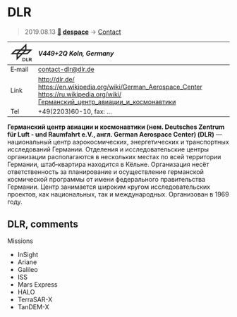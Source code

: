# DLR
> 2019.08.13 **[🚀](../index/index.md) [despace](index.md)** → [Contact](contact.md)

|[![](f/contact/d/dlr_logo1_thumb.jpg)](f/contact/d/dlr_logo1.png)|*V449+2Q Koln, Germany*|
|:--|:--|
|E‑mail| <contact-dlr@dlr.de> |
|Link| <http://dlr.de/><br> <https://en.wikipedia.org/wiki/German_Aerospace_Center><br> <https://ru.wikipedia.org/wiki/Германский_центр_авиации_и_космонавтики> |
|Tel| +49(2203)60-10, fax: … |

**Германский центр авиации и космонавтики (нем. Deutsches Zentrum für Luft - und Raumfahrt e.V., англ. German Aerospace Center) (DLR)** — национальный центр аэрокосмических, энергетических и транспортных исследований Германии. Отделения и исследовательские центры организации располагаются в нескольких местах по всей территории Германии, штаб‑квартира находится в Кёльне. Организация несёт ответственность за планирование и осуществление германской космической программы от имени федерального правительства Германии. Центр занимается широким кругом исследовательских проектов, как национальных, так и международных. Организован в 1969 году.


<p style="page-break-after:always"> </p>

## DLR, comments

Missions

   - InSight
   - Ariane
   - Galileo
   - ISS
   - Mars Express
   - HALO
   - TerraSAR-X
   - TanDEM-X

